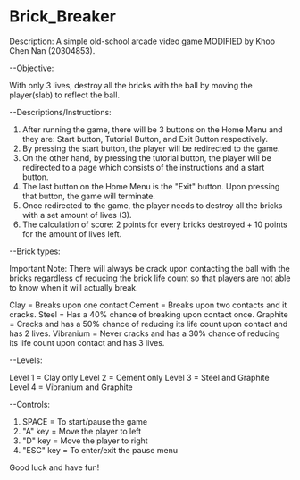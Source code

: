 # Brick_Breaker

Description:
A simple old-school arcade video game MODIFIED by Khoo Chen Nan (20304853).

--Objective:

With only 3 lives, destroy all the bricks with the ball by moving the player(slab) to reflect the ball.

--Descriptions/Instructions:

1. After running the game, there will be 3 buttons on the Home Menu and they are: Start button, Tutorial Button, and Exit Button respectively.
2. By pressing the start button, the player will be redirected to the game.
3. On the other hand, by pressing the tutorial button, the player will be redirected to a page which consists of the instructions and a start
button.
4. The last button on the Home Menu is the "Exit" button.  Upon pressing that button, the game will terminate.
5. Once redirected to the game, the player needs to destroy all the bricks with a set amount of lives (3).
6. The calculation of score: 2 points for every bricks destroyed + 10 points for the amount of lives left.

--Brick types:

Important Note: There will always be crack upon contacting the ball with the bricks regardless of reducing the brick life count
so that players are not able to know when it will actually break.

Clay = Breaks upon one contact
Cement = Breaks upon two contacts and it cracks.
Steel = Has a 40% chance of breaking upon contact once.
Graphite = Cracks and has a 50% chance of reducing its life count upon contact and has 2 lives.
Vibranium = Never cracks and has a 30% chance of reducing its life count upon contact and has 3 lives.  

--Levels:

Level 1 = Clay only
Level 2 = Cement only
Level 3 = Steel and Graphite
Level 4 = Vibranium and Graphite

--Controls:

1. SPACE = To start/pause the game
2. "A" key = Move the player to left
3. "D" key = Move the player to right
4. "ESC" key = To enter/exit the pause menu

Good luck and have fun!
